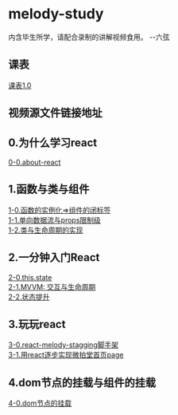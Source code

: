 # melody-study
   内含毕生所学，请配合录制的讲解视频食用。 --六弦

## 课表
  <a href='./courseware.md'>课表1.0</a>

## 视频源文件链接地址

## 0.为什么学习react
  <a href ='/doc/0.为什么学习react/0-0.about-react.md'>0-0.about-react</a> 

## 1.函数与类与组件
  <a href ='/doc/1.函数与类与组件/1-0.函数的实例化=>组件的闭标签.md'>1-0.函数的实例化=>组件的闭标签</a> <br/>
  <a href ='/doc/1.函数与类与组件/1-1.单向数据流与props限制级.md'>1-1.单向数据流与props限制级</a> <br/>
  <a href ='/doc/1.函数与类与组件/1-2.类与生命周期的实现.md'>1-2.类与生命周期的实现</a> <br/>

## 2.一分钟入门React 
  <a href='/doc/2.一分钟入门React/2-0.this.state.md'>2-0.this.state</a><br/>
  <a href='/doc/2.一分钟入门React/2-1.MVVM:  交互与生命周期.md'>2-1.MVVM:  交互与生命周期</a><br/>
  <a href='/doc/2.一分钟入门React/2-2.状态提升.md'>2-2.状态提升</a><br/>
  
## 3.玩玩react 
  <a href='/doc/3.玩玩react/3.0.react-melody-stagging脚手架.md'>3-0.react-melody-stagging脚手架</a><br/>
  <a href='/doc/3.玩玩react/3.1 用react逐步实现微拍堂首页page.md'>3-1.用react逐步实现微拍堂首页page</a><br/>

## 4.dom节点的挂载与组件的挂载
  <a href='/doc/4.dom节点的挂载与组件的挂载/4-0.dom节点的挂载.md'>4-0.dom节点的挂载</a><br/>
